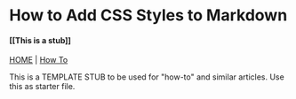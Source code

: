 # How to Add CSS Styles to Markdown

####  [[This is a stub]]

[HOME](../README.md) | [How To](/how-to/index.md)

This is a TEMPLATE STUB to be used for "how-to" and similar articles. Use this as starter file.


